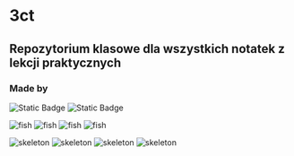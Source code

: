 # 3ct

## Repozytorium klasowe dla wszystkich notatek z lekcji praktycznych

### Made by 
![Static Badge](https://img.shields.io/badge/rumcajs-red?style=for-the-badge&logo=amazoniam&logoColor=white&logoSize=10px&color=blue&link=https%3A%2F%2Fgithub.com%2FSzkorupat) ![Static Badge](https://img.shields.io/badge/jezyk-blue?style=for-the-badge&logo=amazoniam&logoColor=white&logoSize=10px&color=purple&link=https%3A%2F%2Fgithub.com%jezyk37) 

![fish](https://media.tenor.com/x9efZijA7aYAAAAM/fsh-spin.gif) ![fish](https://media.tenor.com/x9efZijA7aYAAAAM/fsh-spin.gif) ![fish](https://media.tenor.com/x9efZijA7aYAAAAM/fsh-spin.gif) ![fish](https://media.tenor.com/x9efZijA7aYAAAAM/fsh-spin.gif)

![skeleton](https://media.tenor.com/JPsZY_QDteUAAAAM/skeleton-meme.gif) ![skeleton](https://media.tenor.com/JPsZY_QDteUAAAAM/skeleton-meme.gif) ![skeleton](https://media.tenor.com/JPsZY_QDteUAAAAM/skeleton-meme.gif) ![skeleton](https://media.tenor.com/JPsZY_QDteUAAAAM/skeleton-meme.gif)